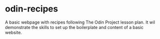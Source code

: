 # odin-recipes
A basic webpage with recipes following The Odin Project lesson plan. 
It wil demonstrate the skills to set up the boilerplate and content of a basic website.